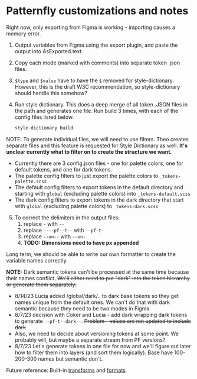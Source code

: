 # Patternfly customizations and notes

Right now, only exporting from Figma is working - importing causes a memory error.
1. Output variables from Figma using the export plugin, and paste the output into AsExported.text
1. Copy each mode (marked with comments) into separate token .json files.
1. `$type` and `$value` have to have the `$` removed for style-dictionary. However, this is the draft W3C recommendation, so style-dictionary should handle this somehow?
1. Run style dictionary. This does a deep merge of all token .JSON files in the path and generates one file. Run build 3 times, with each of the config files listed below.

    ```bash
    style-dictionary build
    ```

NOTE: To generate individual files, we will need to use filters. Theo creates separate files and this feature is requested for Style Dictionary as well. **It's unclear currently what to filter on to create the structure we want.**

  - Currently there are 3 config.json files - one for palette colors, one for default tokens, and one for dark tokens.
  - The palette config filters to just export the palette colors to `_tokens-palette.scss`
  - The default config filters to export tokens in the default directory and starting with `global` (excluding palette colors) into `_tokens-default.scss`
  - The dark config filters to export tokens in the dark directory that start with `global` (excluding palette colors) to `_tokens-dark.scss`

5. To correct the delimiters in the output files:
    1. replace `-` with `--`
    1. replace `----pf--t--` with `--pf-t-`
    1. replace `--on--` with `--on-`
    1. **TODO: Dimensions need to have px appended**
  
Long term, we should be able to write our own formatter to create the variable names correctly.

**NOTE:** Dark semantic tokens can't be processed at the same time because their names conflict. ~~We'll either need to put "dark" into the token hierarchy or generate them separately.~~
- 8/14/23 Lucia added /global/dark/.. to dark base tokens so they get names unique from the default ones. We can't do that with dark semantic because they need to be two modes in Figma.
- 8/7/23 decision with Coker and Lucia - add dark wrapping dark tokens to generate `--pf-t--dark--`. ~~Problem - values are not updated to include dark~~
- Also, we need to decide about versioning tokens at some point. We probably will, but maybe a separate stream from PF versions?
- 8/7/23 Let's generate tokens in one file for now and we'll figure out later how to filter them into layers (and sort them logically). Base have 100-200-300 names but semantic don't.


Future reference: Built-in [transforms](https://amzn.github.io/style-dictionary/#/transforms?id=pre-defined-transforms) and [formats](https://amzn.github.io/style-dictionary/#/formats?id=pre-defined-formats).
